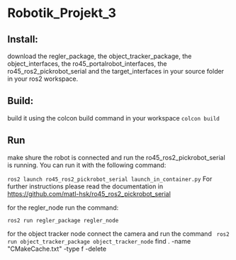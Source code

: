 # Robotik_Projekt_3

## Install:

download the regler_package, the object_tracker_package, the object_interfaces, the ro45_portalrobot_interfaces, the ro45_ros2_pickrobot_serial and the target_interfaces in your source folder in your ros2 workspace. 


## Build:

build it using the colcon build command in your workspace
`colcon build`

## Run
make shure the robot is connected and run the ro45_ros2_pickrobot_serial is running. 
You can run it with the following command:

`ros2 launch ro45_ros2_pickrobot_serial launch_in_container.py`
For further instructions please read the documentation in https://github.com/matl-hsk/ro45_ros2_pickrobot_serial 

for the regler_node run the command:

`ros2 run regler_package regler_node`

for the object tracker node connect the camera and run the command
`
ros2 run object_tracker_package object_tracker_node`
find . -name "CMakeCache.txt" -type f -delete
